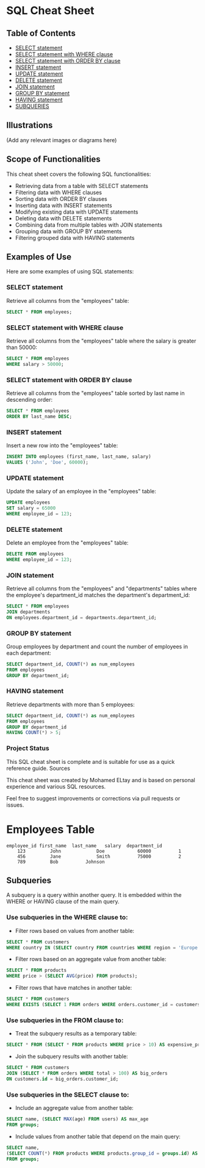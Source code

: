 # SQL Cheat Sheet

## Table of Contents
- [SELECT statement](#select-statement)
- [SELECT statement with WHERE clause](#select-statement-with-where-clause)
- [SELECT statement with ORDER BY clause](#select-statement-with-order-by-clause)
- [INSERT statement](#insert-statement)
- [UPDATE statement](#update-statement)
- [DELETE statement](#delete-statement)
- [JOIN statement](#join-statement)
- [GROUP BY statement](#group-by-statement)
- [HAVING statement](#having-statement)
- [SUBQUERIES](#subqueries)

## Illustrations
(Add any relevant images or diagrams here)

## Scope of Functionalities
This cheat sheet covers the following SQL functionalities:
- Retrieving data from a table with SELECT statements
- Filtering data with WHERE clauses
- Sorting data with ORDER BY clauses
- Inserting data with INSERT statements
- Modifying existing data with UPDATE statements
- Deleting data with DELETE statements
- Combining data from multiple tables with JOIN statements
- Grouping data with GROUP BY statements
- Filtering grouped data with HAVING statements

## Examples of Use
Here are some examples of using SQL statements:

### SELECT statement
Retrieve all columns from the "employees" table:
```sql
SELECT * FROM employees;
```

###  SELECT statement with WHERE clause
Retrieve all columns from the "employees" table where the salary is greater than 50000:
```sql
SELECT * FROM employees
WHERE salary > 50000;
```

### SELECT statement with ORDER BY clause
Retrieve all columns from the "employees" table sorted by last name in descending order:
```sql
SELECT * FROM employees
ORDER BY last_name DESC;
```
### INSERT statement
Insert a new row into the "employees" table:
```sql
INSERT INTO employees (first_name, last_name, salary)
VALUES ('John', 'Doe', 60000);
```
### UPDATE statement
Update the salary of an employee in the "employees" table:
```sql
UPDATE employees
SET salary = 65000
WHERE employee_id = 123;
```
### DELETE statement
Delete an employee from the "employees" table:
```sql
DELETE FROM employees
WHERE employee_id = 123;
```

### JOIN statement
Retrieve all columns from the "employees" and "departments" tables where the employee's department_id matches the department's department_id:
```sql
SELECT * FROM employees
JOIN departments
ON employees.department_id = departments.department_id;
```

### GROUP BY statement
Group employees by department and count the number of employees in each department:
```sql
SELECT department_id, COUNT(*) as num_employees
FROM employees
GROUP BY department_id;
```

### HAVING statement
Retrieve departments with more than 5 employees:
```sql
SELECT department_id, COUNT(*) as num_employees
FROM employees
GROUP BY department_id
HAVING COUNT(*) > 5;
```

### Project Status
This SQL cheat sheet is complete and is suitable for use as a quick reference guide.
Sources

This cheat sheet was created by Mohamed ELtay and is based on personal experience and various SQL resources.

Feel free to suggest improvements or corrections via pull requests or issues.

# Employees Table
```
employee_id	first_name	last_name	salary	department_id
    123	        John	         Doe	        60000	       1
    456	        Jane	         Smith	        75000          2
    789	        Bob	         Johnson
```

## Subqueries

A subquery is a query within another query. It is embedded within the WHERE or HAVING clause of the main query.

### Use subqueries in the WHERE clause to:

- Filter rows based on values from another table:

```sql
SELECT * FROM customers 
WHERE country IN (SELECT country FROM countries WHERE region = 'Europe');
```

- Filter rows based on an aggregate value from another table:

```sql 
SELECT * FROM products 
WHERE price > (SELECT AVG(price) FROM products);
```

- Filter rows that have matches in another table:

```sql
SELECT * FROM customers 
WHERE EXISTS (SELECT 1 FROM orders WHERE orders.customer_id = customers.id); 
``` 

### Use subqueries in the FROM clause to:

- Treat the subquery results as a temporary table:

```sql
SELECT * FROM (SELECT * FROM products WHERE price > 10) AS expensive_products;
```

- Join the subquery results with another table:

```sql
SELECT * FROM customers 
JOIN (SELECT * FROM orders WHERE total > 100) AS big_orders 
ON customers.id = big_orders.customer_id;
```

### Use subqueries in the SELECT clause to:  

- Include an aggregate value from another table: 

```sql
SELECT name, (SELECT MAX(age) FROM users) AS max_age 
FROM groups; 
```

- Include values from another table that depend on the main query:

```sql
SELECT name, 
(SELECT COUNT(*) FROM products WHERE products.group_id = groups.id) AS product_count 
FROM groups;
```
